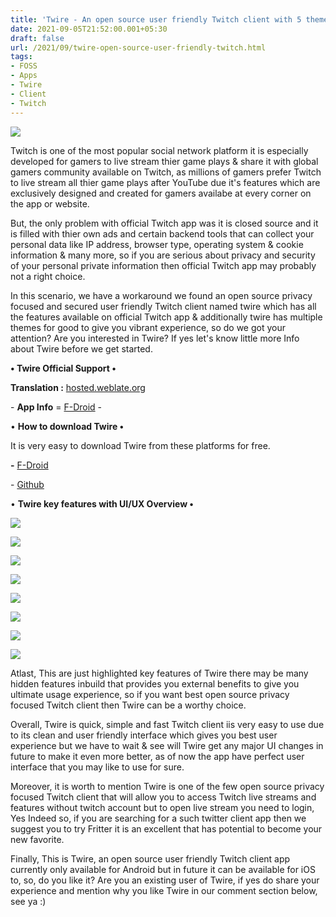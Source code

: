 ```yaml
---
title: 'Twire - An open source user friendly Twitch client with 5 themes!'
date: 2021-09-05T21:52:00.001+05:30
draft: false
url: /2021/09/twire-open-source-user-friendly-twitch.html
tags: 
- FOSS
- Apps
- Twire
- Client
- Twitch
---
```


 [![](https://lh3.googleusercontent.com/-bdpS0FrBe5o/YTTu3JN__dI/AAAAAAAAGlA/rNxB6IYH5tEVjWx7O7uhL_hakrixNHWNgCLcBGAsYHQ/s1600/1630858965582463-0.png)](https://lh3.googleusercontent.com/-bdpS0FrBe5o/YTTu3JN__dI/AAAAAAAAGlA/rNxB6IYH5tEVjWx7O7uhL_hakrixNHWNgCLcBGAsYHQ/s1600/1630858965582463-0.png) 

  

Twitch is one of the most popular social network platform it is especially developed for gamers to live stream thier game plays & share it with global gamers community available on Twitch, as millions of gamers prefer Twitch to live stream all thier game plays after YouTube due it's features which are exclusively designed and created for gamers availabe at every corner on the app or website.

  

But, the only problem with official Twitch app was it is closed source and it is filled with thier own ads and certain backend tools that can collect your personal data like IP address, browser type, operating system & cookie information & many more, so if you are serious about privacy and security of your personal private information then official Twitch app may probably not a right choice.  

  

In this scenario, we have a workaround we found an open source privacy focused and secured user friendly Twitch client named twire which has all the features available on official Twitch app & additionally twire has multiple themes for good to give you vibrant experience, so do we got your attention? Are you interested in Twire? If yes let's know little more Info about Twire before we get started.

  

**• Twire Official Support •**

**Translation :** [hosted.weblate.org](https://hosted.weblate.org/engage/twire/)

\- **App Info** = [F-Droid](https://f-droid.org/packages/com.perflyst.twire/) -

• **How to download Twire •**

It is very easy to download Twire from these platforms for free.

**\-** [F-Droid](https://f-droid.org/packages/com.perflyst.twire/)

\- [Github](https://f-droid.org/packages/com.perflyst.twire/)

• **Twire key features with UI/UX Overview •**

 **[![](https://lh3.googleusercontent.com/-2BZcncr9_-Y/YTTu1fAzDqI/AAAAAAAAGk8/COXdpLZcWuYQKTLkb9QjQUEW1SIPpNSrgCLcBGAsYHQ/s1600/1630858959554603-1.png)](https://lh3.googleusercontent.com/-2BZcncr9_-Y/YTTu1fAzDqI/AAAAAAAAGk8/COXdpLZcWuYQKTLkb9QjQUEW1SIPpNSrgCLcBGAsYHQ/s1600/1630858959554603-1.png)** 

 **[![](https://lh3.googleusercontent.com/-97b1e644xDQ/YTTuzyqBXTI/AAAAAAAAGk4/sXIscpCezMYXXONmq_3bEY6aFepfTLUiwCLcBGAsYHQ/s1600/1630858953090635-2.png)](https://lh3.googleusercontent.com/-97b1e644xDQ/YTTuzyqBXTI/AAAAAAAAGk4/sXIscpCezMYXXONmq_3bEY6aFepfTLUiwCLcBGAsYHQ/s1600/1630858953090635-2.png)** 

 [![](https://lh3.googleusercontent.com/-Yj1gM004IT8/YTTuyKQx5lI/AAAAAAAAGk0/mpHpbFQZhEc2EDhU7v5KIXKdGhWQGbInACLcBGAsYHQ/s1600/1630858948028253-3.png)](https://lh3.googleusercontent.com/-Yj1gM004IT8/YTTuyKQx5lI/AAAAAAAAGk0/mpHpbFQZhEc2EDhU7v5KIXKdGhWQGbInACLcBGAsYHQ/s1600/1630858948028253-3.png) 

  

 [![](https://lh3.googleusercontent.com/-9LkUISv7CBg/YTTuw-5NMMI/AAAAAAAAGkw/1lgUSKHQ2RcLyuUmtugoq-e5XRfEv0OBQCLcBGAsYHQ/s1600/1630858939422874-4.png)](https://lh3.googleusercontent.com/-9LkUISv7CBg/YTTuw-5NMMI/AAAAAAAAGkw/1lgUSKHQ2RcLyuUmtugoq-e5XRfEv0OBQCLcBGAsYHQ/s1600/1630858939422874-4.png) 

  

 [![](https://lh3.googleusercontent.com/-7TcSwT8B1l4/YTTuum-JxII/AAAAAAAAGks/vujRrGqQP0Mn9-CpPmlF640eXTNkngAZgCLcBGAsYHQ/s1600/1630858928581551-5.png)](https://lh3.googleusercontent.com/-7TcSwT8B1l4/YTTuum-JxII/AAAAAAAAGks/vujRrGqQP0Mn9-CpPmlF640eXTNkngAZgCLcBGAsYHQ/s1600/1630858928581551-5.png) 

  

  

 [![](https://lh3.googleusercontent.com/--kRoIJuR3IA/YTTusL6DxqI/AAAAAAAAGko/fvZEePszNQYTnCRN8cGlXoZ4fa6tqR9HgCLcBGAsYHQ/s1600/1630858920473302-6.png)](https://lh3.googleusercontent.com/--kRoIJuR3IA/YTTusL6DxqI/AAAAAAAAGko/fvZEePszNQYTnCRN8cGlXoZ4fa6tqR9HgCLcBGAsYHQ/s1600/1630858920473302-6.png) 

  

 [![](https://lh3.googleusercontent.com/-C8xrWSBaqsk/YTTup9h-zeI/AAAAAAAAGkk/XroIc6tgjCsaERb7ZXwG8juc4KYzaIHggCLcBGAsYHQ/s1600/1630858913056189-7.png)](https://lh3.googleusercontent.com/-C8xrWSBaqsk/YTTup9h-zeI/AAAAAAAAGkk/XroIc6tgjCsaERb7ZXwG8juc4KYzaIHggCLcBGAsYHQ/s1600/1630858913056189-7.png) 

  

  

 [![](https://lh3.googleusercontent.com/-sEW8oBRANKw/YTTuoFx62RI/AAAAAAAAGkg/MR6puKIxzcQnKkz8kjrdRittW4ybfIx7wCLcBGAsYHQ/s1600/1630858903872955-8.png)](https://lh3.googleusercontent.com/-sEW8oBRANKw/YTTuoFx62RI/AAAAAAAAGkg/MR6puKIxzcQnKkz8kjrdRittW4ybfIx7wCLcBGAsYHQ/s1600/1630858903872955-8.png) 

  

  

Atlast, This are just highlighted key features of Twire there may be many hidden features inbuild that provides you external benefits to give you ultimate usage experience, so if you want best open source privacy focused Twitch client then Twire can be a worthy choice.

  

Overall, Twire is quick, simple and fast Twitch client iis very easy to use due to its clean and user friendly interface which gives you best user experience but we have to wait & see will Twire get any major UI changes in future to make it even more better, as of now the app have perfect user interface that you may like to use for sure.  

  

Moreover, it is worth to mention Twire is one of the few open source privacy focused Twitch client that will allow you to access Twitch live streams and features without twitch account but to open live stream you need to login, Yes Indeed so, if you are searching for a such twitter client app then we suggest you to try Fritter it is an excellent that has potential to become your new favorite.

  

Finally, This is Twire, an open source user friendly Twitch client app currently only available for Android but in future it can be available for iOS to, so, do you like it? Are you an existing user of Twire, if yes do share your experience and mention why you like Twire in our comment section below, see ya :)
